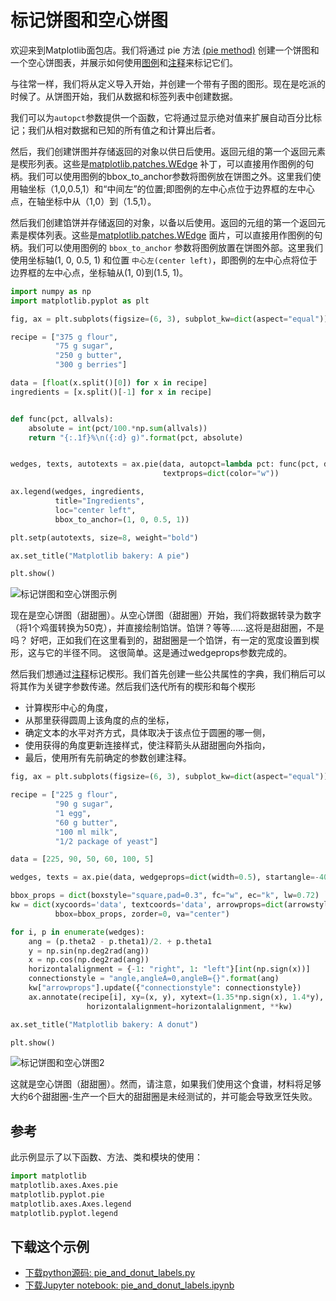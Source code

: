 # 标记饼图和空心饼图

欢迎来到Matplotlib面包店。我们将通过 pie 方法 [(pie method)](https://matplotlib.org/api/_as_gen/matplotlib.axes.Axes.pie.html#matplotlib.axes.Axes.pie) 创建一个饼图和一个空心饼图表，并展示如何使用[图例](https://matplotlib.org/api/_as_gen/matplotlib.axes.Axes.legend.html#matplotlib.axes.Axes.legend)和[注释](https://matplotlib.org/api/_as_gen/matplotlib.axes.Axes.annotate.html#matplotlib.axes.Axes.annotate)来标记它们。

与往常一样，我们将从定义导入开始，并创建一个带有子图的图形。现在是吃派的时候了。从饼图开始，我们从数据和标签列表中创建数据。

我们可以为``autopct``参数提供一个函数，它将通过显示绝对值来扩展自动百分比标记；我们从相对数据和已知的所有值之和计算出后者。

然后，我们创建饼图并存储返回的对象以供日后使用。返回元组的第一个返回元素是楔形列表。这些是[matplotlib.patches.WEdge](https://matplotlib.org/api/_as_gen/matplotlib.patches.Wedge.html#matplotlib.patches.Wedge) 补丁，可以直接用作图例的句柄。我们可以使用图例的bbox_to_anchor参数将图例放在饼图之外。这里我们使用轴坐标（1,0,0.5,1）和“中间左”的位置;即图例的左中心点位于边界框的左中心点，在轴坐标中从（1,0）到（1.5,1）。

然后我们创建馅饼并存储返回的对象，以备以后使用。返回的元组的第一个返回元素是楔体列表。这些是[matplotlib.patches.WEdge](https://matplotlib.org/api/_as_gen/matplotlib.patches.Wedge.html#matplotlib.patches.Wedge) 面片，可以直接用作图例的句柄。我们可以使用图例的 ``bbox_to_anchor`` 参数将图例放置在饼图外部。这里我们使用坐标轴(1, 0, 0.5, 1) 和位置 ``中心左(center left)``，即图例的左中心点将位于边界框的左中心点，坐标轴从(1, 0)到(1.5, 1)。

```python
import numpy as np
import matplotlib.pyplot as plt

fig, ax = plt.subplots(figsize=(6, 3), subplot_kw=dict(aspect="equal"))

recipe = ["375 g flour",
          "75 g sugar",
          "250 g butter",
          "300 g berries"]

data = [float(x.split()[0]) for x in recipe]
ingredients = [x.split()[-1] for x in recipe]


def func(pct, allvals):
    absolute = int(pct/100.*np.sum(allvals))
    return "{:.1f}%\n({:d} g)".format(pct, absolute)


wedges, texts, autotexts = ax.pie(data, autopct=lambda pct: func(pct, data),
                                  textprops=dict(color="w"))

ax.legend(wedges, ingredients,
          title="Ingredients",
          loc="center left",
          bbox_to_anchor=(1, 0, 0.5, 1))

plt.setp(autotexts, size=8, weight="bold")

ax.set_title("Matplotlib bakery: A pie")

plt.show()
```

![标记饼图和空心饼图示例](https://matplotlib.org/_images/sphx_glr_pie_and_donut_labels_001.png)

现在是空心饼图（甜甜圈）。从空心饼图（甜甜圈）开始，我们将数据转录为数字（将1个鸡蛋转换为50克），并直接绘制馅饼。馅饼？等等......这将是甜甜圈，不是吗？ 好吧，正如我们在这里看到的，甜甜圈是一个馅饼，有一定的宽度设置到楔形，这与它的半径不同。 这很简单。这是通过wedgeprops参数完成的。

然后我们想通过[注释](annotations)标记楔形。我们首先创建一些公共属性的字典，我们稍后可以将其作为关键字参数传递。然后我们迭代所有的楔形和每个楔形

- 计算楔形中心的角度，
- 从那里获得圆周上该角度的点的坐标，
- 确定文本的水平对齐方式，具体取决于该点位于圆圈的哪一侧，
- 使用获得的角度更新连接样式，使注释箭头从甜甜圈向外指向，
- 最后，使用所有先前确定的参数创建注释。

```python
fig, ax = plt.subplots(figsize=(6, 3), subplot_kw=dict(aspect="equal"))

recipe = ["225 g flour",
          "90 g sugar",
          "1 egg",
          "60 g butter",
          "100 ml milk",
          "1/2 package of yeast"]

data = [225, 90, 50, 60, 100, 5]

wedges, texts = ax.pie(data, wedgeprops=dict(width=0.5), startangle=-40)

bbox_props = dict(boxstyle="square,pad=0.3", fc="w", ec="k", lw=0.72)
kw = dict(xycoords='data', textcoords='data', arrowprops=dict(arrowstyle="-"),
          bbox=bbox_props, zorder=0, va="center")

for i, p in enumerate(wedges):
    ang = (p.theta2 - p.theta1)/2. + p.theta1
    y = np.sin(np.deg2rad(ang))
    x = np.cos(np.deg2rad(ang))
    horizontalalignment = {-1: "right", 1: "left"}[int(np.sign(x))]
    connectionstyle = "angle,angleA=0,angleB={}".format(ang)
    kw["arrowprops"].update({"connectionstyle": connectionstyle})
    ax.annotate(recipe[i], xy=(x, y), xytext=(1.35*np.sign(x), 1.4*y),
                 horizontalalignment=horizontalalignment, **kw)

ax.set_title("Matplotlib bakery: A donut")

plt.show()
```

![标记饼图和空心饼图2](https://matplotlib.org/_images/sphx_glr_pie_and_donut_labels_002.png)

这就是空心饼图（甜甜圈）。然而，请注意，如果我们使用这个食谱，材料将足够大约6个甜甜圈-生产一个巨大的甜甜圈是未经测试的，并可能会导致烹饪失败。

## 参考

此示例显示了以下函数、方法、类和模块的使用：

```python
import matplotlib
matplotlib.axes.Axes.pie
matplotlib.pyplot.pie
matplotlib.axes.Axes.legend
matplotlib.pyplot.legend
```

## 下载这个示例
            
- [下载python源码: pie_and_donut_labels.py](https://matplotlib.org/_downloads/pie_and_donut_labels.py)
- [下载Jupyter notebook: pie_and_donut_labels.ipynb](https://matplotlib.org/_downloads/pie_and_donut_labels.ipynb)